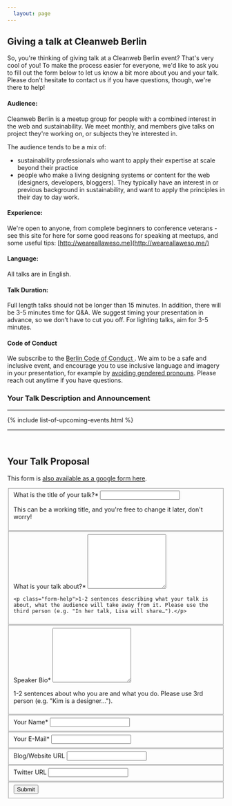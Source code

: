 ```yaml
---
  layout: page
---
```


<h2>Giving a talk at Cleanweb Berlin</h2>

So, you're thinking of giving talk at a Cleanweb Berlin event? That's very cool of you! To make the process easier for everyone, we'd like to ask you to fill out the form below to let us know a bit more about you and your talk.
Please don't hesitate to contact us if you have questions, though, we're there to help!

#### Audience:
Cleanweb Berlin is a meetup group for people with a combined interest in the web and sustainability. We meet monthly, and members give talks on project they're working on, or subjects they're interested in.

The audience tends to be a mix of:

- sustainability professionals who want to apply their expertise at scale beyond their practice
- people who make a living designing systems or content for the web (designers, developers, bloggers). They typically have an interest in or previous background in sustainability, and want to apply the principles in their day to day work.

#### Experience:
We're open to anyone, from complete beginners to conference veterans - see this site for here for some good reasons for speaking at meetups, and some useful tips: [http://weareallaweso.me](http://weareallaweso.me/)

#### Language:
All talks are in English.

#### Talk Duration:
Full length talks should not be longer than 15 minutes. In addition, there will be 3-5 minutes time for Q&A. We suggest timing your presentation in advance, so we don’t have to cut you off. For lighting talks, aim for 3-5 minutes.

#### Code of Conduct

We subscribe to the <a href="berlincodeofconduct.org">Berlin Code of Conduct </a>. We aim to be a safe and inclusive event, and encourage you to use inclusive language and imagery in your presentation, for example by <a href="http://geekfeminism.wikia.com/wiki/Nonsexist_language">avoiding gendered pronouns</a>. Please reach out anytime if you have questions.


### Your Talk Description and Announcement

<hr>

{% include list-of-upcoming-events.html %}

<hr>
<br>

<h2>Your Talk Proposal</h2>

This form is <a href="https://docs.google.com/a/productscience.co.uk/forms/d/e/1FAIpQLSfVd_mUFwfUBsdl3XjyCsBQ9upHI6SsnDU8aBEFgvSKwG1IXQ/viewform">also available as a google form here</a>.

<form action="https://docs.google.com/a/productscience.co.uk/forms/d/e/1FAIpQLSfVd_mUFwfUBsdl3XjyCsBQ9upHI6SsnDU8aBEFgvSKwG1IXQ/formResponse"
id="ss-form" method="post" name="ss-form" onsubmit="" target="_self">

  <fieldset>
    <label for="entry.2111271791" class="required">What is the title of your talk?<span>*</span></label>
    <input name="entry.2111271791" id="entry_2111271791" class="form-text" type="text"/>
    <p class="form-help">This can be a working title, and you're free to change it later, don't worry!</p>
  </fieldset>

  <fieldset>
    <label for="entry_580557478" class="required">What is your talk about?<span>*</span></label>
    <textarea name="entry.580557478" id="entry_580557478" class="form-text" type="text" rows="8">
    </textarea>

    <p class="form-help">1-2 sentences describing what your talk is about, what the audience will take away from it. Please use the third person (e.g. "In her talk, Lisa will share…").</p>
  </fieldset>

  <fieldset>
    <label for="entry_822424740" class="required">Speaker Bio<span>*</span></label>
    <textarea name="entry.822424740" id="entry_822424740" class="form-text" type="text" rows="8">
    </textarea>
    <p class="form-help">1-2 sentences about who you are and what you do. Please use 3rd person (e.g. "Kim is a designer…").</p>
  </fieldset>

  <fieldset>
    <label for="entry_2064366021" class="required">Your Name<span>*</span></label>
    <input name="entry.2064366021" id="entry_2064366021" class="form-text" type="text"/>
  </fieldset>

  <fieldset>
    <label for="entry_2002316020" class="required">Your E-Mail<span>*</span></label>
    <input name="entry.2002316020" id="entry_2002316020" class="form-text" type="text"/>
  </fieldset>

  <fieldset>
    <label for="entry_1753165294">Blog/Website URL</label>
    <input name="entry.1753165294" id="entry_1753165294" class="form-text" type="text"/>
  </fieldset>

  <fieldset>
    <label for="entry_412267177">Twitter URL</label>
    <input name="entry.412267177" id="entry_412267177" class="form-text" type="text"/>
  </fieldset>

  <fieldset class="form-actions">
      <input type="submit" value="Submit" class="btn" />
  </fieldset>

</form>
